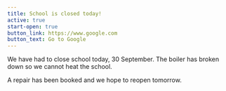 ```yaml
---
title: School is closed today!
active: true
start-open: true
button_link: https://www.google.com
button_text: Go to Google
---
```


We have had to close school today, 30 September. The boiler has broken down so we cannot heat the school.

A repair has been booked and we hope to reopen tomorrow.